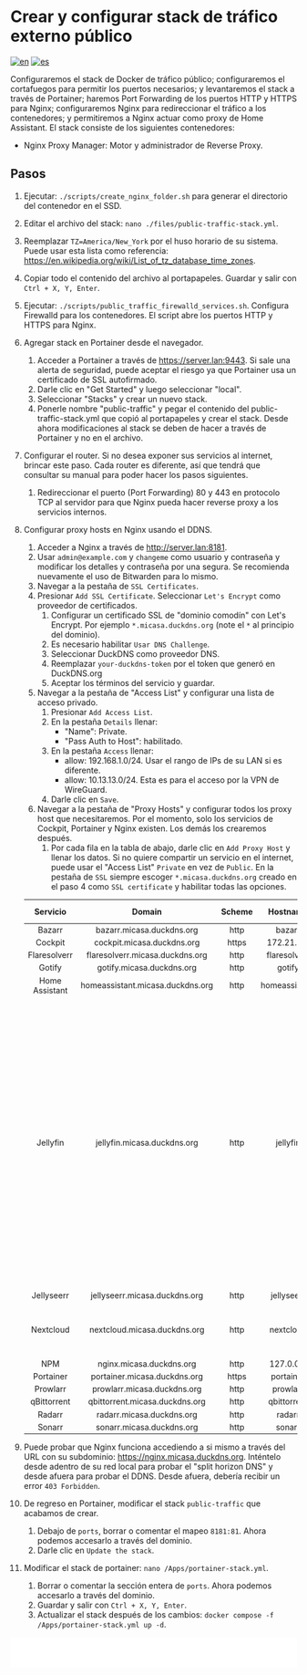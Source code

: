 # Crear y configurar stack de tráfico externo público

[![en](https://img.shields.io/badge/lang-en-blue.svg)](Create%20and%20configure%20public%20external%20traffic%20stack.md)
[![es](https://img.shields.io/badge/lang-es-blue.svg)](Create%20and%20configure%20public%20external%20traffic%20stack.es.md)

Configuraremos el stack de Docker de tráfico público; configuraremos el cortafuegos para permitir los puertos necesarios; y levantaremos el stack a través de Portainer; haremos Port Forwarding de los puertos HTTP y HTTPS para Nginx; configuraremos Nginx para redireccionar el tráfico a los contenedores; y permitiremos a Nginx actuar como proxy de Home Assistant. El stack consiste de los siguientes contenedores:

- Nginx Proxy Manager: Motor y administrador de Reverse Proxy.

## Pasos

1. Ejecutar: `./scripts/create_nginx_folder.sh` para generar el directorio del contenedor en el SSD.
2. Editar el archivo del stack: `nano ./files/public-traffic-stack.yml`.
3. Reemplazar `TZ=America/New_York` por el huso horario de su sistema. Puede usar esta lista como referencia: https://en.wikipedia.org/wiki/List_of_tz_database_time_zones.
4. Copiar todo el contenido del archivo al portapapeles. Guardar y salir con `Ctrl + X, Y, Enter`.
5. Ejecutar: `./scripts/public_traffic_firewalld_services.sh`. Configura Firewalld para los contenedores. El script abre los puertos HTTP y HTTPS para Nginx.
6. Agregar stack en Portainer desde el navegador.
    1. Acceder a Portainer a través de https://server.lan:9443. Si sale una alerta de seguridad, puede aceptar el riesgo ya que Portainer usa un certificado de SSL autofirmado.
    2. Darle clic en "Get Started" y luego seleccionar "local".
    3. Seleccionar "Stacks" y crear un nuevo stack.
    4. Ponerle nombre "public-traffic" y pegar el contenido del public-traffic-stack.yml que copió al portapapeles y crear el stack. Desde ahora modificaciones al stack se deben de hacer a través de Portainer y no en el archivo.
7. Configurar el router. Si no desea exponer sus servicios al internet, brincar este paso. Cada router es diferente, así que tendrá que consultar su manual para poder hacer los pasos siguientes.
    1. Redireccionar el puerto (Port Forwarding) 80 y 443 en protocolo TCP al servidor para que Nginx pueda hacer reverse proxy a los servicios internos.
8. Configurar proxy hosts en Nginx usando el DDNS.
    1. Acceder a Nginx a través de http://server.lan:8181.
    2. Usar `admin@example.com` y `changeme` como usuario y contraseña y modificar los detalles y contraseña por una segura. Se recomienda nuevamente el uso de Bitwarden para lo mismo.
    3. Navegar a la pestaña de `SSL Certificates`.
    4. Presionar `Add SSL Certificate`. Seleccionar `Let's Encrypt` como proveedor de certificados.
        1. Configurar un certificado SSL de "dominio comodín" con Let's Encrypt. Por ejemplo `*.micasa.duckdns.org` (note el `*` al principio del dominio).
        2. Es necesario habilitar `Usar DNS Challenge`.
        3. Seleccionar DuckDNS como proveedor DNS.
        4. Reemplazar `your-duckdns-token` por el token que generó en DuckDNS.org
        5. Aceptar los términos del servicio y guardar.
    5. Navegar a la pestaña de "Access List" y configurar una lista de acceso privado.
        1. Presionar `Add Access List`.
        2. En la pestaña `Details` llenar:
            - "Name": Private.
            - "Pass Auth to Host": habilitado.
        3. En la pestaña `Access` llenar:
            - allow: 192.168.1.0/24. Usar el rango de IPs de su LAN si es diferente.
            - allow: 10.13.13.0/24. Esta es para el acceso por la VPN de WireGuard.
        4. Darle clic en `Save`.
    6. Navegar a la pestaña de "Proxy Hosts" y configurar todos los proxy host que necesitaremos. Por el momento, solo los servicios de Cockpit, Portainer y Nginx existen. Los demás los crearemos después.
        1. Por cada fila en la tabla de abajo, darle clic en `Add Proxy Host` y llenar los datos. Si no quiere compartir un servicio en el internet, puede usar el "Access List" `Private` en vez de `Public`. En la pestaña de `SSL` siempre escoger `*.micasa.duckdns.org` creado en el paso 4 como `SSL certificate` y habilitar todas las opciones.

    |    Servicio    |              Domain              | Scheme |   Hostname    | Port | Block Exploits | Websockets | Access List | Advanced                                                                                                                                                                                                                                                                                                                                                                                                                                                                                                                                                                                                                             |
    |:--------------:|:--------------------------------:|:------:|:-------------:|:----:|:--------------:|:----------:|:-----------:|--------------------------------------------------------------------------------------------------------------------------------------------------------------------------------------------------------------------------------------------------------------------------------------------------------------------------------------------------------------------------------------------------------------------------------------------------------------------------------------------------------------------------------------------------------------------------------------------------------------------------------------|
    |     Bazarr     |    bazarr.micasa.duckdns.org     |  http  |    bazarr     | 6767 |    activado    |  activado  |   Public    | N/A                                                                                                                                                                                                                                                                                                                                                                                                                                                                                                                                                                                                                                  |
    |    Cockpit     |    cockpit.micasa.duckdns.org    | https  |  172.21.0.1   | 9090 |    activado    |  activado  |   Private   | N/A                                                                                                                                                                                                                                                                                                                                                                                                                                                                                                                                                                                                                                  |
    |  Flaresolverr  | flaresolverr.micasa.duckdns.org  |  http  | flaresolverr  | 8191 |    activado    |  activado  |   Private   | N/A                                                                                                                                                                                                                                                                                                                                                                                                                                                                                                                                                                                                                                  |
    |     Gotify     |    gotify.micasa.duckdns.org     |  http  |    gotify     |  80  |    activado    |  activado  |   Public    | N/A                                                                                                                                                                                                                                                                                                                                                                                                                                                                                                                                                                                                                                  |
    | Home Assistant | homeassistant.micasa.duckdns.org |  http  | homeassistant | 8123 |    activado    |  activado  |   Public    | N/A                                                                                                                                                                                                                                                                                                                                                                                                                                                                                                                                                                                                                                  |
    |    Jellyfin    |   jellyfin.micasa.duckdns.org    |  http  |   jellyfin    | 8096 |    activado    |  activado  |   Public    | <pre><code># Disable buffering when the nginx proxy gets very resource heavy upon streaming<br>proxy_buffering off;<br># Proxy main Jellyfin traffic<br>proxy_set_header X-Real-IP \$remote_addr;<br>proxy_set_header X-Forwarded-Protocol \$scheme;<br>proxy_set_header X-Forwarded-Host $http_host;<br>proxy_headers_hash_max_size 2048;<br>proxy_headers_hash_bucket_size 128;<br># Security / XSS Mitigation Headers<br># NOTE: X-Frame-Options may cause issues with the webOS app<br>add_header X-Frame-Options "SAMEORIGIN";<br>add_header X-XSS-Protection "0";<br>add_header X-Content-Type-Options "nosniff";</code></pre> |
    |   Jellyseerr   |  jellyseerr.micasa.duckdns.org   |  http  |  jellyseerr   | 5055 |    activado    |  activado  |   Public    | N/A                                                                                                                                                                                                                                                                                                                                                                                                                                                                                                                                                                                                                                  |
    |   Nextcloud    |   nextcloud.micasa.duckdns.org   |  http  |   nextcloud   |  80  |    activado    |  activado  |   Public    | <pre><code>client_body_buffer_size 512k;<br>proxy_read_timeout 86400s;<br>client_max_body_size 0;</code></pre>                                                                                                                                                                                                                                                                                                                                                                                                                                                                                                                       |
    |      NPM       |     nginx.micasa.duckdns.org     |  http  |   127.0.0.1   |  81  |    activado    |  activado  |   Private   | N/A                                                                                                                                                                                                                                                                                                                                                                                                                                                                                                                                                                                                                                  |
    |   Portainer    |   portainer.micasa.duckdns.org   | https  |   portainer   | 9443 |    activado    |  activado  |   Private   | N/A                                                                                                                                                                                                                                                                                                                                                                                                                                                                                                                                                                                                                                  |
    |    Prowlarr    |   prowlarr.micasa.duckdns.org    |  http  |   prowlarr    | 9696 |    activado    |  activado  |   Public    | N/A                                                                                                                                                                                                                                                                                                                                                                                                                                                                                                                                                                                                                                  |
    |  qBittorrent   |  qbittorrent.micasa.duckdns.org  |  http  |  qbittorrent  | 8080 |    activado    |  activado  |   Public    | N/A                                                                                                                                                                                                                                                                                                                                                                                                                                                                                                                                                                                                                                  |
    |     Radarr     |    radarr.micasa.duckdns.org     |  http  |    radarr     | 7878 |    activado    |  activado  |   Public    | N/A                                                                                                                                                                                                                                                                                                                                                                                                                                                                                                                                                                                                                                  |
    |     Sonarr     |    sonarr.micasa.duckdns.org     |  http  |    sonarr     | 8989 |    activado    |  activado  |   Public    | N/A                                                                                                                                                                                                                                                                                                                                                                                                                                                                                                                                                                                                                                  |

9. Puede probar que Nginx funciona accediendo a si mismo a través del URL con su subdominio: https://nginx.micasa.duckdns.org. Inténtelo desde adentro de su red local para probar el "split horizon DNS" y desde afuera para probar el DDNS. Desde afuera, debería recibir un error `403 Forbidden`.
10. De regreso en Portainer, modificar el stack `public-traffic` que acabamos de crear.
    1. Debajo de `ports`, borrar o comentar el mapeo `8181:81`. Ahora podemos accesarlo a través del dominio.
    2. Darle clic en `Update the stack`.
11. Modificar el stack de portainer: `nano /Apps/portainer-stack.yml`.
    1. Borrar o comentar la sección entera de `ports`. Ahora podemos accesarlo a través del dominio.
    2. Guardar y salir con `Ctrl + X, Y, Enter`.
    3. Actualizar el stack después de los cambios: `docker compose -f /Apps/portainer-stack.yml up -d`.

[<img width="33.3%" src="buttons/prev-Configure dns.es.svg" alt="Configurar DNS">](Configure%20dns.es.md)[<img width="33.3%" src="buttons/jump-Index.es.svg" alt="Índice">](README.es.md)[<img width="33.3%" src="buttons/next-Create and configure nextcloud stack.es.svg" alt="Crear y configurar stack de Nextcloud">](Create%20and%20configure%20nextcloud%20stack.es.md)
